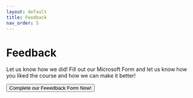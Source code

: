 ```yaml
---
layout: default
title: Feedback
nav_order: 5
---
```

# Feedback
Let us know how we did! Fill out our Microsoft Form and let us know how you liked the course and how we can make it better!


<a href = "https://forms.office.com/r/NUQWK7ZxZQ" targte = "_blank"><button name = "button" class = "btn" type = "button">Complete our Feeedback Form Now!</button></a>